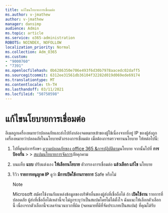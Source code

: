 ```yaml
---
title: แก้ไขนโยบายการเชื่อมต่อ
ms.author: v-jmathew
author: v-jmathew
manager: dansimp
audience: Admin
ms.topic: article
ms.service: o365-administration
ROBOTS: NOINDEX, NOFOLLOW
localization_priority: Normal
ms.collection: Adm_O365
ms.custom:
- "9000760"
- "7391"
ms.openlocfilehash: 0b6286350e706e493f6d30b7978aacedc02daff5
ms.sourcegitcommit: 6312ee31561db36104f32282d019d069ede69174
ms.translationtype: MT
ms.contentlocale: th-TH
ms.lasthandoff: 03/11/2021
ms.locfileid: "50750598"
---
```

# <a name="fix-connection-policy"></a>แก้ไขนโยบายการเชื่อมต่อ

อีเมลถูกเครื่องหมายว่าปลอดภัยและส่งไปยังกล่องจดหมายเข้าของผู้ใช้เนื่องจากที่อยู่ IP ของผู้ส่งถูกเครื่องหมายว่าปลอดภัยในนโยบายตัวกรองการเชื่อมต่อ เมื่อต้องการตรวจทานนโยบาย ให้ทต่อไปนี้:

1. ไปที่ศูนย์การรักษา [ความปลอดภัยของ office 365 &การปฏิบัติตาม](https://go.microsoft.com/fwlink/p/?linkid=2077143)นโยบาย จากนั้นไปที่ **การป้องกัน**  >    >  [สแปมนโยบายการจัดการ](https://go.microsoft.com/fwlink/?linkid=2101518)ภัยคุกคาม
2. บนแท็บ **แบบ** ปรับแต่งเอง **ให้เลือกนโยบาย** ตัวกรองการเชื่อมต่อ **แล้วเลือก แก้ไข** นโยบาย
3. รีวิว **รายการอนุญาต IP** ดูว่า **มีการเปิดใช้งานรายการ** Safe หรือไม่

    > [!NOTE]
    > Microsoft สมัครใช้งานกับแหล่งข้อมูลของบริษัทอื่นของผู้ส่งที่เชื่อถือได้ ถ้า **เปิดใช้งาน** รายการที่ปลอดภัย ผู้ส่งที่เชื่อถือได้เหล่านี้จะไม่ถูกระบุว่าเป็นสแปมโดยไม่ได้ตั้งใจ ฉันแนะให้เลือกตัวเลือกนี้ เนื่องจากตัวเลือกนี้จะลดจํานวนบวกที่ผิด (จดหมายที่ดีที่จัดประเภทเป็นสแปม) ที่คุณได้รับ
